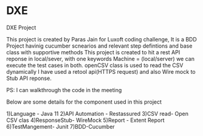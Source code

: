 # DXE
DXE Project

This project is created by Paras Jain for Luxoft coding challenge, 
It is a BDD Project havinig cucumber scnearios and relevant step defintions and base class with supportive methods
This project is created to hit a rest API reponse in local/sever, with one keywords Machine = (local/server) we can execute the test cases in both.
openCSV class is used to read the CSV dynamically
I have used a retool api(HTTPS request) and also Wire mock to Stub API reponse.

PS: I can walkthrough the code in the meeting

Below are some details for the component used in this project

1)Language - Java 11
2)API Automation - Restassured
3)CSV read- Open CSV clas
4)ResponseStub- WireMock
5)Report - Extent Report
6)TestMangement- Junit
7)BDD-Cucumber
